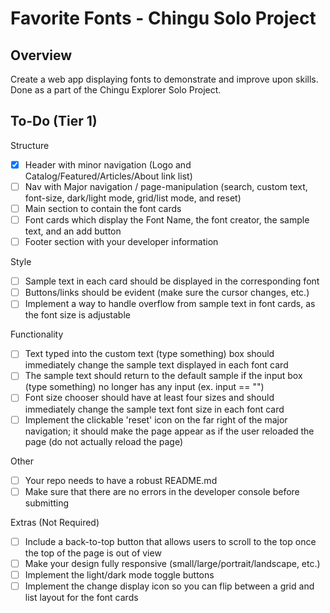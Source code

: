 # Favorite Fonts - Chingu Solo Project

## Overview
Create a web app displaying fonts to demonstrate and improve upon skills. Done as a part of the Chingu Explorer Solo Project.

## To-Do (Tier 1)
Structure

- [x] Header with minor navigation (Logo and Catalog/Featured/Articles/About link list)
- [ ] Nav with Major navigation / page-manipulation (search, custom text, font-size, dark/light mode, grid/list mode, and reset)
- [ ] Main section to contain the font cards
- [ ] Font cards which display the Font Name, the font creator, the sample text, and an add button
- [ ] Footer section with your developer information

Style

- [ ] Sample text in each card should be displayed in the corresponding font
- [ ] Buttons/links should be evident (make sure the cursor changes, etc.)
- [ ] Implement a way to handle overflow from sample text in font cards, as the font size is adjustable

Functionality

- [ ] Text typed into the custom text (type something) box should immediately change the sample text displayed in each font card
- [ ] The sample text should return to the default sample if the input box (type something) no longer has any input (ex. input == "")
- [ ] Font size chooser should have at least four sizes and should immediately change the sample text font size in each font card
- [ ] Implement the clickable 'reset' icon on the far right of the major navigation; it should make the page appear as if the user reloaded the page (do not actually reload the page)

Other

- [ ] Your repo needs to have a robust README.md
- [ ] Make sure that there are no errors in the developer console before submitting

Extras (Not Required)

- [ ] Include a back-to-top button that allows users to scroll to the top once the top of the page is out of view
- [ ] Make your design fully responsive (small/large/portrait/landscape, etc.)
- [ ] Implement the light/dark mode toggle buttons
- [ ] Implement the change display icon so you can flip between a grid and list layout for the font cards
